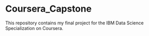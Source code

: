 # Coursera_Capstone
This repository contains my final project for the IBM Data Science Specialization on Coursera.
